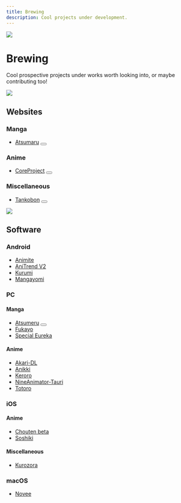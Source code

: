 ```yaml
---
title: Brewing
description: Cool projects under development.
---
```


![](https://cdn.apollo.moe/img/brew.png)

# Brewing

Cool prospective projects under works worth looking into, or maybe contributing too!

![](/banner/sites.png)

## Websites

### Manga

- [Atsumaru](https://atsu.moe/) <Button target="blank" type="info" icon="mark-github" text="Github" link="https://github.com/TheUndo/Atsumaru" /><Badge type="info" text="Mangasee" />

### Anime

- [CoreProject](https://coreproject.moe/anime) <Button target="blank" type="info" icon="mark-github" text="Github" link="https://github.com/baseplate-admin/CoreProject" />

### Miscellaneous

- [Tankobon](https://tankobon.net/) <Button target="blank" type="info" icon="mark-github" text="Github" link="https://github.com/crxssed7/tankobon" />

![](/banner/software.png)

## Software

### Android

- [Animite](https://github.com/imashnake0/Animite)
- [AniTrend V2](https://github.com/AniTrend/anitrend-v2)
- [Kurumi](https://play.google.com/store/apps/details?id=com.subrotokumar.kurumi)
- [Mangayomi](https://github.com/kodjodevf/mangayomi)

### PC

#### Manga

- [Atsumeru](https://github.com/AtsumeruDev/Atsumeru) <Button target="blank" type="info" icon="globe" text="Web" link="https://atsumeru.xyz/" />
- [Fukayo](https://github.com/JiPaix/Fukayo/)
- [Special Eureka](https://github.com/tonymushah/special-eureka)

#### Anime

- [Akari-DL](https://github.com/keisanng/akari-dl/)
- [Anikki](https://github.com/Kylart/Anikki)
- [Keroro](https://github.com/hotsno/keroro)
- [NineAnimator-Tauri](https://github.com/Layendan/NineAnimator-Tauri)
- [Totoro](https://github.com/insomniachi/Totoro)

### iOS

#### Anime

- [Chouten beta](https://testflight.apple.com/join/Cg1rAPB8)
- [Soshiki](https://github.com/soshikimoe/soshiki-ios)

#### Miscellaneous

- [Kurozora](https://kurozora.app/welcome) <Badge type="dark" icon="/icon/apple.png" text="iOS" link="https://github.com/Kurozora/kurozora-app" /><Badge type="dark" icon="/icon/andy.png" text="Android" link="https://github.com/Kurozora/kurozora-android" /><Badge type="dark" icon="/icon/ff.webp" text="Firefox" link="https://addons.mozilla.org/en-US/firefox/addon/anime-watch-parties/" /><Badge type="dark" icon="/icon/discord.svg" text="Discord" link="https://github.com/Kurozora/kurozora-discord-bot" />

### macOS

- [Novee](https://github.com/ZhichGaming/Novee)
